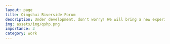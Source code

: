 ```yaml
---
layout: page
title: Qingshui Riverside Forum
description: Under development, don't worry! We will bring a new experience to you in early 2024！
img: assets/img/qshp.png
importance: 3
category: work
---
```


